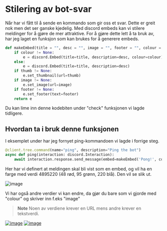 # Stilering av bot-svar

Når har vi fått til å sende en kommando som gir oss et svar. Dette er greit nok men det ser ganske kjedelig. Med discord embeds kan vi stilere meldinger for å gjøre de mer attraktive. For å gjøre dette lett å ta bruk av, har jeg laget en funksjon som kan brukes for å generere embeds.

```py
def makeEmbed(title = "", desc = "", image = "", footer = "", colour = None, thumb=""):
    if colour != None:
        e = discord.Embed(title=title, description=desc, colour=colour)
    else:
        e = discord.Embed(title=title, description=desc)
    if thumb != None:
        e.set_thumbnail(url=thumb)
    if image != None:
        e.set_image(url=image)
    if footer != None:
        e.set_footer(text=footer)
    return e
```

Du kan lime inn denne kodebiten under "check" funksjonen vi lagde tidligere.

## Hvordan ta i bruk denne funksjonen

I eksemplet under har jeg fornyet ping-kommandoen vi lagde i forrige steg. 

```py
@client.tree.command(name="ping", description="Ping the bot")
async def ping(interaction: discord.Interaction):
    await interaction.response.send_message(embed=makeEmbed('Pong!', colour=4895220), ephemeral=True)
```
Her har vi definert at meldingen skal bli vist som en embed, og vil ha en farge med verdi 4895220 (48 rød, 95 grønn, 220 blå). Den vil se slik ut.

![image](https://user-images.githubusercontent.com/40642234/210956947-6fbfdb08-eff7-4535-96ac-3ba5c222e4eb.png)

Vi har også andre verdier vi kan endre, da gjør du bare som vi gjorde med "colour" og skriver inn f.eks "image"

> **Note** 
> Noen av verdiene krever en URL mens andre krever en tekstverdi.


[![image](https://img.shields.io/badge/back-Forrige%20Side-red?style=for-the-badge&logo=python&logoColor=yellow)](https://github.com/Tragnet/DiscordBot-Kurs/tree/1.5-F%C3%B8rste-kommando)    [![image](https://img.shields.io/badge/next-Neste%20Side-green?style=for-the-badge&logo=python&logoColor=yellow)](https://github.com/Tragnet/DiscordBot-Kurs/tree/1.7-Nedkj%C3%B8ling-av-kommandoer)
